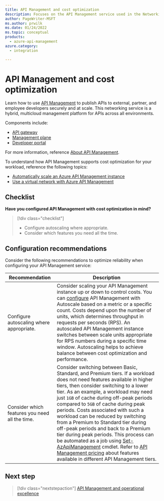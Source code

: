 ```yaml
---
title: API Management and cost optimization
description: Focuses on the API Management service used in the Networking solution to provide best-practice and configuration recommendations related to Cost optimization.
author: PageWriter-MSFT
ms.author: prwilk
ms.date: 01/24/2022
ms.topic: conceptual
products:
  - azure-api-management
azure.category:
  - integration

---
```


# API Management and cost optimization

Learn how to use [API Management](/azure/api-management/) to publish APIs to external, partner, and employee developers securely and at scale. This networking service is a hybrid, multicloud management platform for APIs across all environments.

Components include:

- [API gateway](/azure/api-management/api-management-key-concepts#api-gateway)
- [Management plane](/azure/api-management/api-management-key-concepts#management-plane)
- [Developer portal](/azure/api-management/api-management-key-concepts#developer-portal)

For more information, reference [About API Management](/azure/api-management/api-management-key-concepts).

To understand how API Management supports cost optimization for your workload, reference the following topics:

- [Automatically scale an Azure API Management instance](/azure/api-management/api-management-howto-autoscale)
- [Use a virtual network with Azure API Management](/azure/api-management/virtual-network-concepts?tabs=stv2)

## Checklist

**Have you configured API Management with cost optimization in mind?**

> [!div class="checklist"]
> - Configure autoscaling where appropriate.
> - Consider which features you need all the time.

## Configuration recommendations

Consider the following recommendations to optimize reliability when configuring your API Management service:

|Recommendation|Description|
|--------------|-----------|
|Configure autoscaling where appropriate.|Consider scaling your API Management instance up or down to control costs. You can [configure](/azure/api-management/api-management-howto-autoscale) API Management with Autoscale based on a metric or a specific count. Costs depend upon the number of units, which determines throughput in requests per seconds (RPS). An autoscaled API Management instance switches between scale units appropriate for RPS numbers during a specific time window. Autoscaling helps to achieve balance between cost optimization and performance.|
|Consider which features you need all the time.|Consider switching between Basic, Standard, and Premium tiers. If a workload does not need features available in higher tiers, then consider switching to a lower tier. As an example, a workload may need just `1GB` of cache during off-peak periods compared to `5GB` of cache during peak periods. Costs associated with such a workload can be reduced by switching from a Premium to Standard tier during off-peak periods and back to a Premium tier during peak periods. This process can be automated as a job using [Set-AzApiManagement](/powershell/module/az.apimanagement/set-azapimanagement?view=azps-7.1.0&viewFallbackFrom=azps-5.4.0&preserve-view=true) cmdlet. Refer to [API Management pricing](https://azure.microsoft.com/pricing/details/api-management/) about features available in different API Management tiers.|

## Next step

> [!div class="nextstepaction"]
> [API Management and operational excellence](operational-excellence.md)